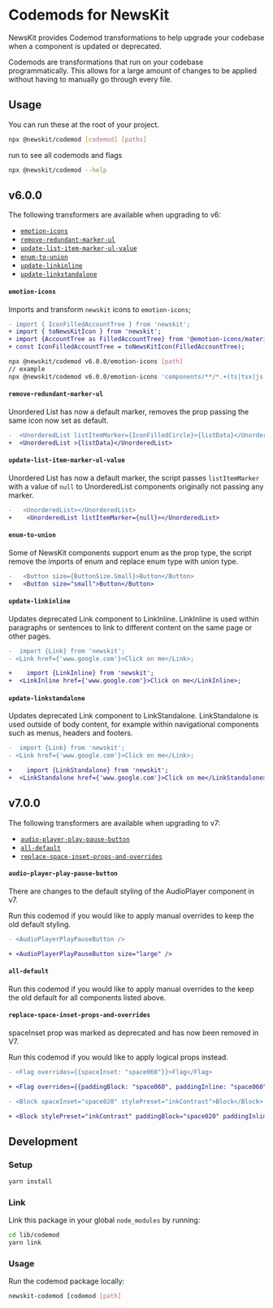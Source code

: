 # Codemods for NewsKit

NewsKit provides Codemod transformations to help upgrade your codebase when a component is updated or deprecated.

Codemods are transformations that run on your codebase programmatically. This allows for a large amount of changes to be applied without having to manually go through every file.

## Usage

You can run these at the root of your project.

```bash
npx @newskit/codemod [codemod] [paths]
```

run to see all codemods and flags

```bash
npx @newskit/codemod --help
```

## v6.0.0
The following transformers are available when upgrading to v6:

- [`emotion-icons`](#emotion-icons)
- [`remove-redundant-marker-ul`](#remove-redundant-marker-ul)
- [`update-list-item-marker-ul-value`](#update-list-item-marker-ul-value)
- [`enum-to-union`](#enum-to-union)
- [`update-linkinline`](#update-linkinline)
- [`update-linkstandalone`](#update-linkstandalone)


#### `emotion-icons`
Imports and transform `newskit` icons to `emotion-icons`;

```diff
- import { IconFilledAccountTree } from 'newskit';
+ import { toNewsKitIcon } from 'newskit';
+ import {AccountTree as FilledAccountTree} from '@emotion-icons/material/AccountTree';
+ const IconFilledAccountTree = toNewsKitIcon(FilledAccountTree);
```

```sh
npx @newskit/codemod v6.0.0/emotion-icons [path]
// example
npx @newskit/codemod v6.0.0/emotion-icons 'components/**/*.+(ts|tsx|js|jsx)'
```

#### `remove-redundant-marker-ul`

Unordered List has now a default marker, removes the prop passing the same icon now set as default.

```diff
-  <UnorderedList listItemMarker={IconFilledCircle}>{listData}</UnorderedList>
+  <UnorderedList >{listData}</UnorderedList>
```

#### `update-list-item-marker-ul-value`

Unordered List has now a default marker, the script passes `listItemMarker` with a value of `null` to UnorderedList components originally not passing any marker.

```diff
-   <UnorderedList></UnorderedList>
+    <UnorderedList listItemMarker={null}></UnorderedList>
```

#### `enum-to-union`

Some of NewsKit components support enum as the prop type, the script remove the imports of enum and replace enum type with union type.

```diff
-   <Button size={ButtonSize.Small}>Button</Button>
+   <Button size="small">Button</Button>
```

#### `update-linkinline`

Updates deprecated Link component to LinkInline.
LinkInline is used within paragraphs or sentences to link to different content on the same page or other pages.

```diff
-  import {Link} from 'newskit';
- <Link href={'www.google.com'}>Click on me</Link>;

+    import {LinkInline} from 'newskit';
+  <LinkInline href={'www.google.com'}>Click on me</LinkInline>;
```

#### `update-linkstandalone`

Updates deprecated Link component to LinkStandalone.
LinkStandalone is used outside of body content, for example within navigational components such as menus, headers and footers.

```diff
-  import {Link} from 'newskit';
- <Link href={'www.google.com'}>Click on me</Link>;

+    import {LinkStandalone} from 'newskit';
+  <LinkStandalone href={'www.google.com'}>Click on me</LinkStandalone>;
```

## v7.0.0
The following transformers are available when upgrading to v7:

- [`audio-player-play-pause-button`](#audio-player-play-pause-button)
- [`all-default`](#all-default)
- [`replace-space-inset-props-and-overrides`](#replace-space-inset-props-and-overrides)

#### `audio-player-play-pause-button`

There are changes to the default styling of the AudioPlayer component in v7.

Run this codemod if you would like to apply manual overrides to keep the old default styling.

```diff
- <AudioPlayerPlayPauseButton />

+ <AudioPlayerPlayPauseButton size="large" />
```

#### `all-default`

Run this codemod if you would like to apply manual overrides to the keep the old default for all components listed above.

#### `replace-space-inset-props-and-overrides`

spaceInset prop was marked as deprecated and has now been removed in V7. 

Run this codemod if you would like to apply logical props instead.

```diff
- <Flag overrides={{spaceInset: "space060"}}>Flag</Flag>

+ <Flag overrides={{paddingBlock: "space060", paddingInline: "space060"}}>Flag</Flag>
```

```diff
- <Block spaceInset="space020" stylePreset="inkContrast">Block</Block>

+ <Block stylePreset="inkContrast" paddingBlock="space020" paddingInline="space020">Block</Block>
```


## Development

### Setup
```bash
yarn install
```

### Link
Link this package in your global `node_modules` by running:

```bash
cd lib/codemod
yarn link
```

### Usage
Run the codemod package locally:
```bash
newskit-codemod [codemod [path]
```
